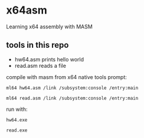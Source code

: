 # x64asm
Learning x64 assembly with MASM

## tools in this repo
- hw64.asm prints hello world
- read.asm reads a file

compile with masm from x64 native tools prompt:

```ml64 hw64.asm /link /subsystem:console /entry:main```

```ml64 read.asm /link /subsystem:console /entry:main```

run with:

```hw64.exe```

```read.exe```

